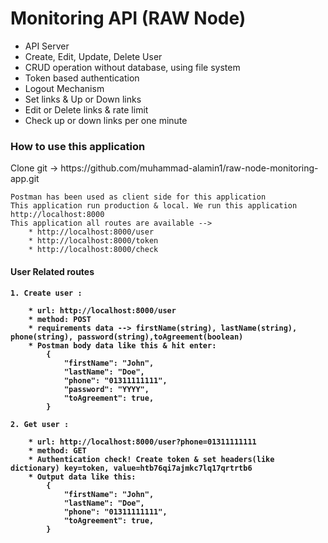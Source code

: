 # Monitoring API (RAW Node)

- API Server
- Create, Edit, Update, Delete User
- CRUD operation without database, using file system
- Token based authentication
- Logout Mechanism
- Set links & Up or Down links
- Edit or Delete links & rate limit
- Check up or down links per one minute

<h3>How to use this application</h3>
<p>Clone git -> https://github.com/muhammad-alamin1/raw-node-monitoring-app.git</p>

    Postman has been used as client side for this application
    This application run production & local. We run this application http://localhost:8000
    This application all routes are available -->
        * http://localhost:8000/user
        * http://localhost:8000/token
        * http://localhost:8000/check

<h4>User Related routes<h4>

    1. Create user :

        * url: http://localhost:8000/user
        * method: POST
        * requirements data --> firstName(string), lastName(string), phone(string), password(string),toAgreement(boolean)
        * Postman body data like this & hit enter:
            {
                "firstName": "John",
                "lastName": "Doe",
                "phone": "01311111111",
                "password": "YYYY",
                "toAgreement": true,
            }

    2. Get user :

        * url: http://localhost:8000/user?phone=01311111111
        * method: GET
        * Authentication check! Create token & set headers(like dictionary) key=token, value=htb76qi7ajmkc7lq17qrtrtb6
        * Output data like this:
            {
                "firstName": "John",
                "lastName": "Doe",
                "phone": "01311111111",
                "toAgreement": true,
            }
